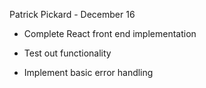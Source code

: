 Patrick Pickard - December 16

- Complete React front end implementation

- Test out functionality

- Implement basic error handling

